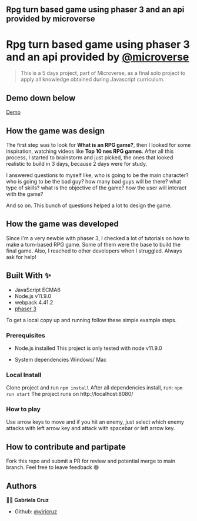 ## Rpg turn based game using phaser 3 and an api provided by microverse

# Rpg turn based game using phaser 3 and an api provided by [@microverse](https://github.com/microverseinc/)

> This is a 5 days project, part of Microverse, as a final solo project to apply all knowledge obtained during Javascript curriculum.

## Demo down below
[Demo](https://morning-island-03937.herokuapp.com/)

## How the game was design
The first step was to look for **What is an RPG game?**, then I looked for some inspiration, watching videos like **Top 10 nes RPG games**. After all this process, I started to brainstorm and just picked, the ones that looked realistic to build in 3 days, because 2 days were for study.

I answered questions to myself like, who is going to be the main character?
who is going to be the bad guy?
how many bad guys will be there?
what type of skills?
what is the objective of the game?
how the user will interact with the game?

And so on. This bunch of questions helped a lot to design the game.

## How the game was developed
Since I'm a very newbie with phaser 3, I checked a lot of tutorials on how to make a turn-based RPG game. Some of them were the base to build the final game. Also, I reached to other developers when I struggled. Always ask for help!

## Built With ✨
- JavaScript ECMA6
- Node.js v11.9.0
- webpack 4.41.2
- [phaser 3](https://phaser.io/phaser3)

To get a local copy up and running follow these simple example steps.

### Prerequisites
* Node.js installed
This project is only tested with node v11.9.0

* System dependencies
Windows/ Mac


### Local Install
Clone project and run
`npm install`
After all dependencies install, run:
`npm run start`
The project runs on http://localhost:8080/


### How to play
Use arrow keys to move and if you hit an enemy, just select which enemy attacks with left arrow key and attack with spacebar or left arrow key.

## How to contribute and partipate
Fork this repo and submit a PR for review and potential merge to main branch. Feel free to leave feedback :smile:


## Authors

👨‍💻 **Gabriela Cruz**

- Github: [@viricruz](https://github.com/viricruz)

